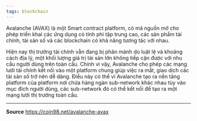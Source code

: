 ```yaml
---
tags: blockchain
---
```

Avalanche (AVAX) là một Smart contract platform, có mã nguồn mở cho phép triển khai các ứng dụng có tính phi tập trung cao, các sản phẩm tài chính, tài sản số và các blockchain có khả năng tương tác với nhau.

Hiện nay thị trường tài chính vẫn đang bị phân mảnh do luật lệ và khoảng cách địa lý, một khối lượng giá trị tài sản lớn không tiếp cận được với nhu cầu người dùng trên toàn cầu.
Chính vì vậy, Avalanche cho phép các mạng lưới tài chính kết nối vào một platform chung giúp việc ra mắt, giao dịch các tài sản số trở nên dễ dàng. Điều này có thể vì Avalanche tạo ra nền tảng platform của platform nơi chứa hàng ngàn sub-network khác nhau tùy vào mục đích người dùng, các sub-network đó có thể kết nối để tạo ra một mạng lưới thị trường toàn cầu.

---
**Source**
https://coin98.net/avalanche-avax